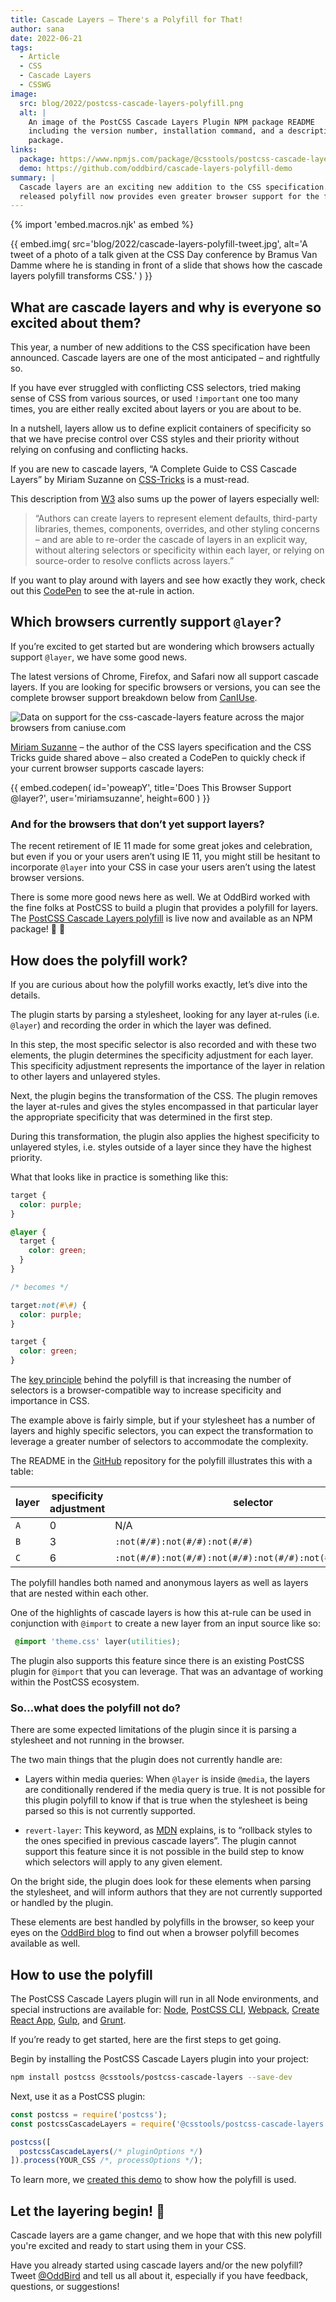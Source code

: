 ```yaml
---
title: Cascade Layers – There's a Polyfill for That!
author: sana
date: 2022-06-21
tags:
  - Article
  - CSS
  - Cascade Layers
  - CSSWG
image:
  src: blog/2022/postcss-cascade-layers-polyfill.png
  alt: |
    An image of the PostCSS Cascade Layers Plugin NPM package README
    including the version number, installation command, and a description of the
    package.
links:
  package: https://www.npmjs.com/package/@csstools/postcss-cascade-layers
  demo: https://github.com/oddbird/cascade-layers-polyfill-demo
summary: |
  Cascade layers are an exciting new addition to the CSS specification. A newly
  released polyfill now provides even greater browser support for the feature.
---
```


{% import 'embed.macros.njk' as embed %}

{{ embed.img(
  src='blog/2022/cascade-layers-polyfill-tweet.jpg',
  alt='A tweet of a photo of a talk given at the CSS Day conference by
    Bramus Van Damme where he is standing in front of a slide
    that shows how the cascade layers polyfill transforms CSS.'
) }}

## What are cascade layers and why is everyone so excited about them?

This year, a number of new additions to the CSS specification have been
announced. Cascade layers are one of the most anticipated – and rightfully so.

If you have ever struggled with conflicting CSS selectors, tried making sense of
CSS from various sources, or used `!important` one too many times, you are
either really excited about layers or you are about to be.

In a nutshell, layers allow us to define explicit containers of specificity so
that we have precise control over CSS styles and their priority without relying
on confusing and conflicting hacks.

If you are new to cascade layers, “A Complete Guide to CSS Cascade Layers” by
Miriam Suzanne on
[CSS-Tricks](https://css-tricks.com/css-cascade-layers/#introduction-what-are-cascade-layers)
is a must-read.

This description from [W3](https://www.w3.org/TR/css-cascade-5/) also sums up
the power of layers especially well:

> “Authors can create layers to
> represent element defaults,
> third-party libraries, themes,
> components, overrides, and other
> styling concerns – and are able to
> re-order the cascade of layers in an explicit way, without altering
> selectors or specificity within each
> layer, or relying on source-order to
> resolve conflicts across layers.”

If you want to play around with layers and see how exactly they work, check out
this [CodePen](https://codepen.io/web-dot-dev/pen/LYzqPEp) to see the at-rule in
action.

## Which browsers currently support `@layer`?

If you’re excited to get started but are wondering which browsers actually
support `@layer`, we have some good news.

The latest versions of Chrome, Firefox, and Safari now all support cascade
layers. If you are looking for specific browsers or versions, you can see the
complete browser support breakdown below from
[CanIUse](https://caniuse.com/css-cascade-layers).

<script src="https://cdn.jsdelivr.net/gh/ireade/caniuse-embed/public/caniuse-embed.min.js"></script>
<p class="ciu_embed" data-feature="css-cascade-layers" data-periods="future_1,current,past_1,past_2,past_3" data-accessible-colours="true">
  <picture>
    <source type="image/webp" srcset="https://caniuse.bitsofco.de/image/css-cascade-layers.webp">
    <source type="image/png" srcset="https://caniuse.bitsofco.de/image/css-cascade-layers.png">
    <img src="https://caniuse.bitsofco.de/image/css-cascade-layers.jpg" alt="Data on support for the css-cascade-layers feature across the major browsers from caniuse.com">
  </picture>
</p>

[Miriam Suzanne](/authors/miriam/) – the author of the CSS layers specification
and the CSS Tricks guide shared above – also created a CodePen to quickly check
if your current browser supports cascade layers:

{{ embed.codepen(
  id='poweapY',
  title='Does This Browser Support @layer?',
  user='miriamsuzanne',
  height=600
) }}

### And for the browsers that don’t yet support layers?

The recent retirement of IE 11 made for some great jokes and celebration, but
even if you or your users aren’t using IE 11, you might still be hesitant to
incorporate `@layer` into your CSS in case your users aren’t using the latest
browser versions.

There is some more good news here as well. We at OddBird worked with the fine
folks at PostCSS to build a plugin that provides a polyfill for layers. The
[PostCSS Cascade Layers
polyfill](https://www.npmjs.com/package/@csstools/postcss-cascade-layers) is
live now and available as an NPM package! 🚀 🎉

## How does the polyfill work?

If you are curious about how the polyfill works exactly, let’s dive into the
details.

The plugin starts by parsing a stylesheet, looking for any layer at-rules (i.e.
`@layer`) and recording the order in which the layer was defined.

In this step, the most specific selector is also recorded and with these two
elements, the plugin determines the specificity adjustment for each layer. This
specificity adjustment represents the importance of the layer in relation to
other layers and unlayered styles.

Next, the plugin begins the transformation of the CSS. The plugin removes the
layer at-rules and gives the styles encompassed in that particular layer the
appropriate specificity that was determined in the first step.

During this transformation, the plugin also applies the highest specificity to
unlayered styles, i.e. styles outside of a layer since they have the highest
priority.

What that looks like in practice is something like this:

```css
target {
  color: purple;
}

@layer {
  target {
    color: green;
  }
}

/* becomes */

target:not(#\#) {
  color: purple;
}

target {
  color: green;
}
```

The [key
principle](https://developer.mozilla.org/en-US/docs/Web/CSS/Specificity#increasing_specificity_by_duplicating_selector)
behind the polyfill is that increasing the number of selectors is a
browser-compatible way to increase specificity and importance in CSS.

The example above is fairly simple, but if your stylesheet has a number of
layers and highly specific selectors, you can expect the transformation to
leverage a greater number of selectors to accommodate the complexity.

The README in the
[GitHub](https://github.com/csstools/postcss-plugins/tree/main/plugins/postcss-cascade-layers#how-it-works)
repository for the polyfill illustrates this with a table:

<table data-table>
  <thead>
    <tr>
        <th>layer</th>
        <th>specificity adjustment</th>
        <th>selector</th>
    </tr>
  </thead>
  <tbody>
    <tr>
        <td><code>A</code></td>
        <td>0</td>
        <td>N/A</td>
    </tr>
    <tr>
        <td><code>B</code></td>
        <td>3</td>
        <td><code>:not(#/#):not(#/#):not(#/#)</code></td>
    </tr>
    <tr>
        <td><code>C</code></td>
        <td>6</td>
        <td><code>:not(#/#):not(#/#):not(#/#):not(#/#):not(#/#):not(#/#)</code></td>
    </tr>
  </tbody>
</table>

The polyfill handles both named and anonymous layers as well as layers that are
nested within each other.

One of the highlights of cascade layers is how this at-rule can be used in
conjunction with `@import` to create a new layer from an input source like so:

```css
 @import 'theme.css' layer(utilities);
```

The plugin also supports this feature since there is an existing PostCSS plugin
for `@import` that you can leverage. That was an advantage of working within the
PostCSS ecosystem.

### So…what does the polyfill not do?

There are some expected limitations of the plugin since it is parsing a
stylesheet and not running in the browser.

The two main things that the plugin does not currently handle are:

- Layers within media queries: When `@layer` is inside `@media`, the layers are
  conditionally rendered if the media query is true. It is not possible for this
  plugin polyfill to know if that is true when the stylesheet is being parsed so
  this is not currently supported.

- `revert-layer`: This keyword, as
  [MDN](https://developer.mozilla.org/en-US/docs/Web/CSS/revert-layer#revert-layer_vs_revert)
  explains, is to “rollback styles to the ones specified in previous cascade
  layers”. The plugin cannot support this feature since it is not possible in
  the build step to know which selectors will apply to any given element.

On the bright side, the plugin does look for these elements when parsing the
stylesheet, and will inform authors that they are not currently supported or
handled by the plugin.

These elements are best handled by polyfills in the browser, so keep your eyes
on the [OddBird blog](/blog/) to find out when a browser polyfill becomes
available as well.

## How to use the polyfill

The PostCSS Cascade Layers plugin will run in all Node environments, and special
instructions are available for: [Node][node], [PostCSS CLI][postcss-cli],
[Webpack][webpack], [Create React App][cra], [Gulp][gulp], and [Grunt][grunt].

[node]: https://github.com/csstools/postcss-plugins/blob/main/plugins/postcss-cascade-layers/INSTALL.md#node
[postcss-cli]: https://github.com/csstools/postcss-plugins/blob/main/plugins/postcss-cascade-layers/INSTALL.md#postcss-cli
[webpack]: https://github.com/csstools/postcss-plugins/blob/main/plugins/postcss-cascade-layers/INSTALL.md#webpack
[cra]: https://github.com/csstools/postcss-plugins/blob/main/plugins/postcss-cascade-layers/INSTALL.md#create-react-app
[gulp]: https://github.com/csstools/postcss-plugins/blob/main/plugins/postcss-cascade-layers/INSTALL.md#gulp
[grunt]: https://github.com/csstools/postcss-plugins/blob/main/plugins/postcss-cascade-layers/INSTALL.md#grunt

If you’re ready to get started, here are the first steps to get going.

Begin by installing the PostCSS Cascade Layers plugin into your project:

```bash
npm install postcss @csstools/postcss-cascade-layers --save-dev
```

Next, use it as a PostCSS plugin:

```js
const postcss = require('postcss');
const postcssCascadeLayers = require('@csstools/postcss-cascade-layers');

postcss([
  postcssCascadeLayers(/* pluginOptions */)
]).process(YOUR_CSS /*, processOptions */);
```

To learn more, we
[created this demo](https://github.com/oddbird/cascade-layers-polyfill-demo)
to show how the polyfill is used.

## Let the layering begin! 🥳

Cascade layers are a game changer, and we hope that with this new polyfill
you're excited and ready to start using them in your CSS.

Have you already started using cascade layers and/or the new polyfill? Tweet
[@OddBird](https://twitter.com/oddbird) and tell us all about it, especially if
you have feedback, questions, or suggestions!
